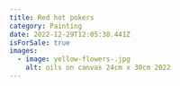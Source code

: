 ```yaml
---
title: Red hot pokers
category: Painting
date: 2022-12-29T12:05:38.441Z
isForSale: true
images:
  - image: yellow-flowers-.jpg
    alt: oils on canvas 24cm x 30cm 2022
---
```


